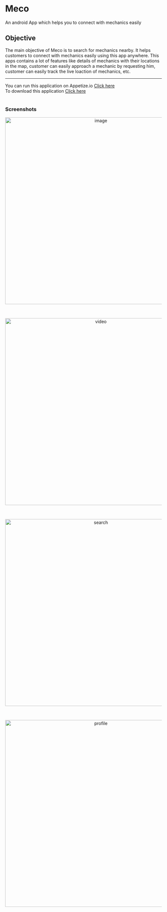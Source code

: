 # Meco
An android App which helps you to connect with mechanics easily
## Objective
The main objective of Meco is to search for mechanics nearby. It helps customers to connect with mechanics easily using this app anywhere. This apps contains a lot of features like details of mechanics with their locations in the map, customer can easily approach a mechanic by requesting him, customer can easily track the live loaction of mechanics, etc.

-----
You can run this application on Appetize.io [Click here](https://appetize.io/app/d562h5fbnyd7rnv3nvbjj6fcbm?device=pixel4xl&scale=50&osVersion=10.0) <br>
To download this application [Click here](https://drive.google.com/file/d/1fL8IozCIK52l4o8NQEBiOh9S4VYk4tyD/view?usp=sharing) <br> <br>
### Screenshots
<p align="center">
<img src="/screenshots/image.jpeg" alt="image" height="600"  /></p>
<br>
<p align="center">
<img src="/screenshots/video.jpeg" alt="video" height="600"  /></p>
<br>
<p align="center">
<img src="/screenshots/search.jpeg" alt="search" height="600" /></p>
<br>
<p align="center">
<img src="/screenshots/profile.jpeg" alt="profile"  height="600" /></p>



